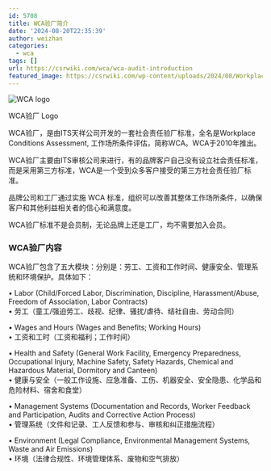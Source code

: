 ```yaml
---
id: 5708
title: WCA验厂简介
date: '2024-08-20T22:35:39'
author: weizhan
categories:
  - wca
tags: []
url: https://csrwiki.com/wca/wca-audit-introduction
featured_image: https://csrwiki.com/wp-content/uploads/2024/08/Workplace-Conditions-Assessment-WCA验厂.webp
---
```


![WCA logo](https://csrwiki.com/wp-content/uploads/2024/08/WCA-logo.jpg)

WCA验厂 Logo

WCA验厂，是由ITS天祥公司开发的一套社会责任验厂标准，全名是Workplace Conditions Assessment, 工作场所条件评估，简称WCA。WCA于2010年推出。

WCA验厂主要由ITS审核公司来进行，有的品牌客户自己没有设立社会责任标准，而是采用第三方标准，WCA是一个受到众多客户接受的第三方社会责任验厂标准。

品牌公司和工厂通过实施 WCA 标准，组织可以改善其整体工作场所条件，以确保客户和其他利益相关者的信心和满意度。

WCA验厂标准不是会员制，无论品牌上还是工厂，均不需要加入会员。

### WCA验厂内容

WCA验厂包含了五大模块：分别是：劳工、工资和工作时间、健康安全、管理系统和环境保护。具体如下：

• Labor (Child/Forced Labor, Discrimination, Discipline, Harassment/Abuse, Freedom of Association, Labor Contracts)\
• 劳工（童工/强迫劳工、歧视、纪律、骚扰/虐待、结社自由、劳动合同）

• Wages and Hours (Wages and Benefits; Working Hours)\
• 工资和工时（工资和福利；工作时间）

• Health and Safety (General Work Facility, Emergency Preparedness, Occupational Injury, Machine Safety, Safety Hazards, Chemical and Hazardous Material, Dormitory and Canteen)\
• 健康与安全（一般工作设施、应急准备、工伤、机器安全、安全隐患、化学品和危险材料、宿舍和食堂）

• Management Systems (Documentation and Records, Worker Feedback and Participation, Audits and Corrective Action Process)\
• 管理系统（文件和记录、工人反馈和参与、审核和纠正措施流程）

• Environment (Legal Compliance, Environmental Management Systems, Waste and Air Emissions)\
• 环境（法律合规性、环境管理体系、废物和空气排放）
